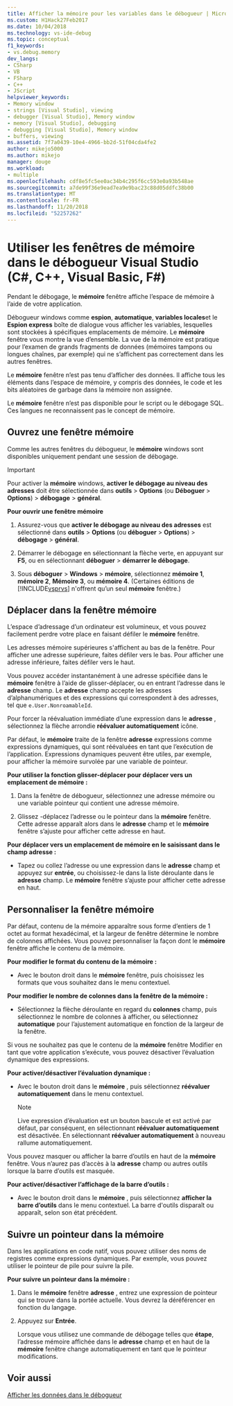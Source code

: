 ```yaml
---
title: Afficher la mémoire pour les variables dans le débogueur | Microsoft Docs
ms.custom: H1Hack27Feb2017
ms.date: 10/04/2018
ms.technology: vs-ide-debug
ms.topic: conceptual
f1_keywords:
- vs.debug.memory
dev_langs:
- CSharp
- VB
- FSharp
- C++
- JScript
helpviewer_keywords:
- Memory window
- strings [Visual Studio], viewing
- debugger [Visual Studio], Memory window
- memory [Visual Studio], debugging
- debugging [Visual Studio], Memory window
- buffers, viewing
ms.assetid: 7f7a0439-10e4-4966-bb2d-51f04cda4fe2
author: mikejo5000
ms.author: mikejo
manager: douge
ms.workload:
- multiple
ms.openlocfilehash: cdf8e5fc5ee0ac34b4c295f6cc593e0a93b548ae
ms.sourcegitcommit: a7de99f36e9ead7ea9e9bac23c88d05ddfc38b00
ms.translationtype: MT
ms.contentlocale: fr-FR
ms.lasthandoff: 11/20/2018
ms.locfileid: "52257262"
---
```

# <a name="use-the-memory-windows-in-the-visual-studio-debugger-c-c-visual-basic-f"></a>Utiliser les fenêtres de mémoire dans le débogueur Visual Studio (C#, C++, Visual Basic, F#)

Pendant le débogage, le **mémoire** fenêtre affiche l’espace de mémoire à l’aide de votre application. 

Débogueur windows comme **espion**, **automatique**, **variables locales**et le **Espion express** boîte de dialogue vous afficher les variables, lesquelles sont stockées à spécifiques emplacements de mémoire. Le **mémoire** fenêtre vous montre la vue d’ensemble. La vue de la mémoire est pratique pour l’examen de grands fragments de données (mémoires tampons ou longues chaînes, par exemple) qui ne s’affichent pas correctement dans les autres fenêtres. 

Le **mémoire** fenêtre n’est pas tenu d’afficher des données. Il affiche tous les éléments dans l’espace de mémoire, y compris des données, le code et les bits aléatoires de garbage dans la mémoire non assignée.  

Le **mémoire** fenêtre n’est pas disponible pour le script ou le débogage SQL. Ces langues ne reconnaissent pas le concept de mémoire.  
  
## <a name="open-a-memory-window"></a>Ouvrez une fenêtre mémoire  
  
Comme les autres fenêtres du débogueur, le **mémoire** windows sont disponibles uniquement pendant une session de débogage. 

>[!IMPORTANT]
>Pour activer la **mémoire** windows, **activer le débogage au niveau des adresses** doit être sélectionnée dans **outils** > **Options** (ou **Déboguer** > **Options**) > **débogage** > **général**. 

**Pour ouvrir une fenêtre mémoire**
  
1. Assurez-vous que **activer le débogage au niveau des adresses** est sélectionné dans **outils** > **Options** (ou **déboguer**  >  **Options**) > **débogage** > **général**. 
   
1. Démarrer le débogage en sélectionnant la flèche verte, en appuyant sur **F5**, ou en sélectionnant **déboguer** > **démarrer le débogage**.  
   
2. Sous **déboguer** > **Windows** > **mémoire**, sélectionnez **mémoire 1**, **mémoire 2**, **Mémoire 3**, ou **mémoire 4**. (Certaines éditions de [!INCLUDE[vsprvs](../code-quality/includes/vsprvs_md.md)] n'offrent qu’un seul **mémoire** fenêtre.)  

## <a name="move-around-in-the-memory-window"></a>Déplacer dans la fenêtre mémoire  

L’espace d’adressage d’un ordinateur est volumineux, et vous pouvez facilement perdre votre place en faisant défiler le **mémoire** fenêtre. 

Les adresses mémoire supérieures s'affichent au bas de la fenêtre. Pour afficher une adresse supérieure, faites défiler vers le bas. Pour afficher une adresse inférieure, faites défiler vers le haut.  

Vous pouvez accéder instantanément à une adresse spécifiée dans le **mémoire** fenêtre à l’aide de glisser-déplacer, ou en entrant l’adresse dans le **adresse** champ. Le **adresse** champ accepte les adresses d’alphanumériques et des expressions qui correspondent à des adresses, tel que `e.User.NonroamableId`. 

Pour forcer la réévaluation immédiate d’une expression dans le **adresse** , sélectionnez la flèche arrondie **réévaluer automatiquement** icône. 

Par défaut, le **mémoire** traite de la fenêtre **adresse** expressions comme expressions dynamiques, qui sont réévaluées en tant que l’exécution de l’application. Expressions dynamiques peuvent être utiles, par exemple, pour afficher la mémoire survolée par une variable de pointeur.  

**Pour utiliser la fonction glisser-déplacer pour déplacer vers un emplacement de mémoire :**  
   
1. Dans la fenêtre de débogueur, sélectionnez une adresse mémoire ou une variable pointeur qui contient une adresse mémoire.  
   
2. Glissez -déplacez l’adresse ou le pointeur dans la **mémoire** fenêtre. Cette adresse apparaît alors dans le **adresse** champ et le **mémoire** fenêtre s’ajuste pour afficher cette adresse en haut. 
  
**Pour déplacer vers un emplacement de mémoire en le saisissant dans le champ adresse :**
  
- Tapez ou collez l’adresse ou une expression dans le **adresse** champ et appuyez sur **entrée**, ou choisissez-le dans la liste déroulante dans le **adresse** champ. Le **mémoire** fenêtre s’ajuste pour afficher cette adresse en haut.
  
## <a name="customize-the-memory-window"></a>Personnaliser la fenêtre mémoire 

Par défaut, contenu de la mémoire apparaître sous forme d’entiers de 1 octet au format hexadécimal, et la largeur de fenêtre détermine le nombre de colonnes affichées. Vous pouvez personnaliser la façon dont le **mémoire** fenêtre affiche le contenu de la mémoire.  
  
**Pour modifier le format du contenu de la mémoire :**  
  
-  Avec le bouton droit dans le **mémoire** fenêtre, puis choisissez les formats que vous souhaitez dans le menu contextuel.  
  
**Pour modifier le nombre de colonnes dans la fenêtre de la mémoire :**
  
- Sélectionnez la flèche déroulante en regard du **colonnes** champ, puis sélectionnez le nombre de colonnes à afficher, ou sélectionnez **automatique** pour l’ajustement automatique en fonction de la largeur de la fenêtre.  
  
Si vous ne souhaitez pas que le contenu de la **mémoire** fenêtre Modifier en tant que votre application s’exécute, vous pouvez désactiver l’évaluation dynamique des expressions. 

**Pour activer/désactiver l’évaluation dynamique :**  
  
- Avec le bouton droit dans le **mémoire** , puis sélectionnez **réévaluer automatiquement** dans le menu contextuel. 

  >[!NOTE]
  >Live expression d’évaluation est un bouton bascule et est activé par défaut, par conséquent, en sélectionnant **réévaluer automatiquement** est désactivée. En sélectionnant **réévaluer automatiquement** à nouveau rallume automatiquement. 
  
Vous pouvez masquer ou afficher la barre d’outils en haut de la **mémoire** fenêtre. Vous n’aurez pas d’accès à la **adresse** champ ou autres outils lorsque la barre d’outils est masquée.  
  
**Pour activer/désactiver l’affichage de la barre d’outils :**  
  
- Avec le bouton droit dans le **mémoire** , puis sélectionnez **afficher la barre d’outils** dans le menu contextuel. La barre d'outils disparaît ou apparaît, selon son état précédent.  
  
## <a name="follow-a-pointer-through-memory"></a>Suivre un pointeur dans la mémoire  

Dans les applications en code natif, vous pouvez utiliser des noms de registres comme expressions dynamiques. Par exemple, vous pouvez utiliser le pointeur de pile pour suivre la pile.  
  
**Pour suivre un pointeur dans la mémoire :**
  
1. Dans le **mémoire** fenêtre **adresse** , entrez une expression de pointeur qui se trouve dans la portée actuelle. Vous devrez la déréférencer en fonction du langage.  
  
2. Appuyez sur **Entrée**.  
   
   Lorsque vous utilisez une commande de débogage telles que **étape**, l’adresse mémoire affichée dans le **adresse** champ et en haut de la **mémoire** fenêtre change automatiquement en tant que le pointeur modifications.  
  
## <a name="see-also"></a>Voir aussi  
 [Afficher les données dans le débogueur](../debugger/viewing-data-in-the-debugger.md)